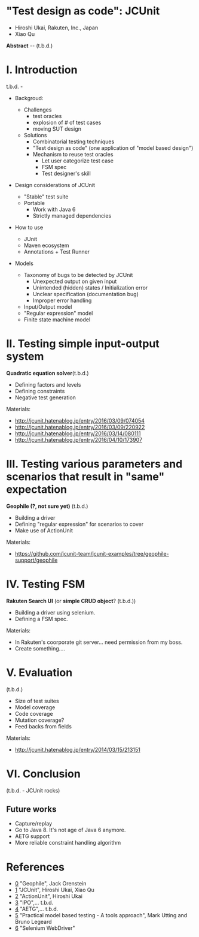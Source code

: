 # "Test design as code": JCUnit
* Hiroshi Ukai, Rakuten, Inc., Japan
* Xiao Qu

**Abstract** -- (t.b.d.)
# I. Introduction
t.b.d. - 
* Backgroud:  
  * Challenges
    * test oracles
    * explosion of # of test cases
    * moving SUT design
  * Solutions
    * Combinatorial testing techniques
    * "Test design as code" (one application of "model based design")
    * Mechanism to reuse test oracles
      * Let user categorize test case
      * FSM spec
      * Test designer's skill
* Design considerations of JCUnit
  * "Stable" test suite
  * Portable
    * Work with Java 6
    * Strictly managed dependencies
  
* How to use
  * JUnit
  * Maven ecosystem
  * Annotations + Test Runner

* Models
  * Taxonomy of bugs to be detected by JCUnit
    * Unexpected output on given input
    * Unintended (hidden) states / Initialization error 
    * Unclear specification (documentation bug)
    * Improper error handling
  * Input/Output model
  * "Regular expression" model
  * Finite state machine model


# II. Testing simple input-output system 
**Quadratic equation solver**(t.b.d.)
* Defining factors and levels
* Defining constraints
* Negative test generation

Materials:
* http://jcunit.hatenablog.jp/entry/2016/03/09/074054
* http://jcunit.hatenablog.jp/entry/2016/03/09/220922
* http://jcunit.hatenablog.jp/entry/2016/03/14/080111
* http://jcunit.hatenablog.jp/entry/2016/04/10/173907

# III. Testing various parameters and scenarios that result in "same" expectation
**Geophile (?, not sure yet)** (t.b.d.)
                               
* Building a driver
* Defining "regular expression" for scenarios to cover
* Make use of ActionUnit
  

Materials:
* https://github.com/jcunit-team/jcunit-examples/tree/geophile-support/geophile


# IV. Testing FSM
**Rakuten Search UI** (or **simple CRUD object**? (t.b.d.))

* Building  a driver using selenium.
* Defining  a FSM spec.

Materials:
* In Rakuten's coorporate git server... need permission from my boss. 
* Create something....  

# V. Evaluation
(t.b.d.)
* Size of test suites
* Model coverage
* Code coverage
* Mutation coverage?
* Feed backs from fields

Materials:
* http://jcunit.hatenablog.jp/entry/2014/03/15/213151

# VI. Conclusion
(t.b.d. - JCUnit rocks)

## Future works
* Capture/replay
* Go to Java 8. It's not age of Java 6 anymore.
* AETG support
* More reliable constraint handling algorithm

# References
* [0] "Geophile", Jack Orenstein
* [1] "JCUnit", Hiroshi Ukai, Xiao Qu
* [2] "ActionUnit", Hiroshi Ukai
* [3] "IPO",... t.b.d.
* [4] "AETG",... t.b.d.
* [5] "Practical model based testing - A tools approach", Mark Utting and Bruno Legeard
* [6] "Selenium WebDriver"

[0]: https://github.com/geophile/geophile
[1]: https://github.com/dakusui/jcunit
[2]: https://github.com/dakusui/actionunit
[3]: t.b.d.
[4]: t.b.d.
[5]: t.b.d.
[6]: t.b.d.
